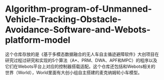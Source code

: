 # Algorithm-program-of-Unmanned-Vehicle-Tracking-Obstacle-Avoidance-Software-and-Webots-platform-model
这个仓库存放的是《基于多模态数据融合的无人车自主循迹避障软件》大创项目在研究过程过研究和实现的5个算法（A*、PRM、DWA、APF和MPC）的程序以及它们在Webots平台上对应的控制器搭载适配。这个仓库还包括和Webots相关的世界（World），World里面有大创小组自主搭建的麦克纳姆轮小车模型。
